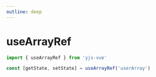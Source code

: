 ```yaml
---
outline: deep
---
```


# useArrayRef

```ts
import { useArrayRef } from 'yjs-vue'

const [getState, setState] = useArrayRef('userArray')
```

